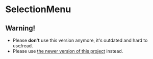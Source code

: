 # SelectionMenu

## Warning!
- Please __don't__ use this version anymore, it's outdated and hard to use/read.
- Please use [the newer version of this project](https://github.com/DNAScanner/BATch-Coding/tree/main/SelectionMenu%20v2) instead.